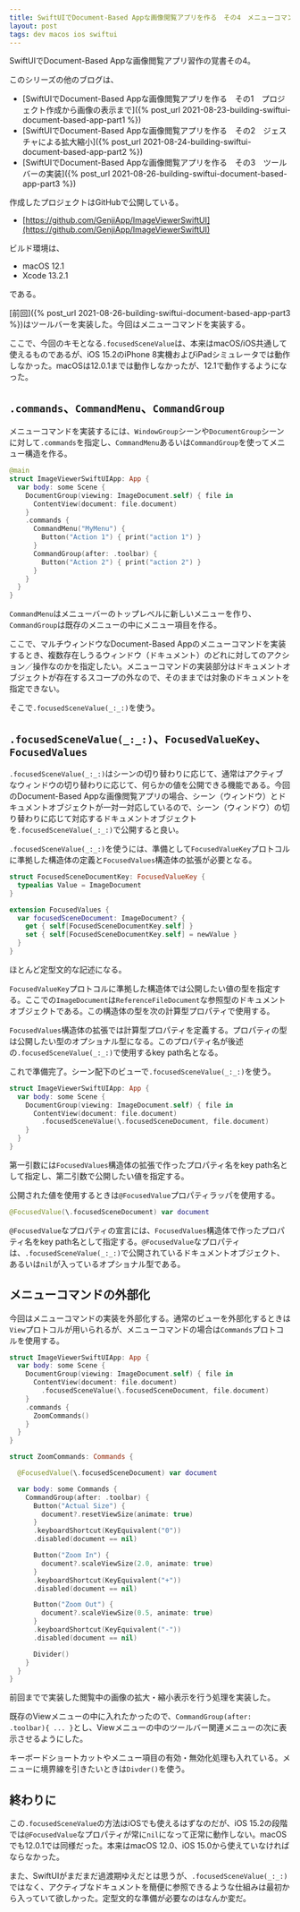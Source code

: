 ```yaml
---
title: SwiftUIでDocument-Based Appな画像閲覧アプリを作る　その4　メニューコマンドの実装
layout: post
tags: dev macos ios swiftui
---
```


SwiftUIでDocument-Based Appな画像閲覧アプリ習作の覚書その4。

このシリーズの他のブログは、

- [SwiftUIでDocument-Based Appな画像閲覧アプリを作る　その1　プロジェクト作成から画像の表示まで]({% post_url 2021-08-23-building-swiftui-document-based-app-part1 %})
- [SwiftUIでDocument-Based Appな画像閲覧アプリを作る　その2　ジェスチャによる拡大縮小]({% post_url 2021-08-24-building-swiftui-document-based-app-part2 %})
- [SwiftUIでDocument-Based Appな画像閲覧アプリを作る　その3　ツールバーの実装]({% post_url 2021-08-26-building-swiftui-document-based-app-part3 %})

作成したプロジェクトはGitHubで公開している。

- [https://github.com/GenjiApp/ImageViewerSwiftUI](https://github.com/GenjiApp/ImageViewerSwiftUI)

ビルド環境は、

- macOS 12.1
- Xcode 13.2.1

である。

[前回]({% post_url 2021-08-26-building-swiftui-document-based-app-part3 %})はツールバーを実装した。今回はメニューコマンドを実装する。

ここで、今回のキモとなる`.focusedSceneValue`は、本来はmacOS/iOS共通して使えるものであるが、iOS 15.2のiPhone 8実機およびiPadシミュレータでは動作しなかった。macOSは12.0.1までは動作しなかったが、12.1で動作するようになった。

## `.commands`、`CommandMenu`、`CommandGroup`

メニューコマンドを実装するには、`WindowGroup`シーンや`DocumentGroup`シーンに対して`.commands`を指定し、`CommandMenu`あるいは`CommandGroup`を使ってメニュー構造を作る。

```swift
@main
struct ImageViewerSwiftUIApp: App {
  var body: some Scene {
    DocumentGroup(viewing: ImageDocument.self) { file in
      ContentView(document: file.document)
    }
    .commands {
      CommandMenu("MyMenu") {
        Button("Action 1") { print("action 1") }
      }
      CommandGroup(after: .toolbar) {
        Button("Action 2") { print("action 2") }
      }
    }
  }
}
```

`CommandMenu`はメニューバーのトップレベルに新しいメニューを作り、`CommandGroup`は既存のメニューの中にメニュー項目を作る。

ここで、マルチウィンドウなDocument-Based Appのメニューコマンドを実装するとき、複数存在しうるウィンドウ（ドキュメント）のどれに対してのアクション／操作なのかを指定したい。メニューコマンドの実装部分はドキュメントオブジェクトが存在するスコープの外なので、そのままでは対象のドキュメントを指定できない。

そこで`.focusedSceneValue(_:_:)`を使う。

## `.focusedSceneValue(_:_:)`、`FocusedValueKey`、`FocusedValues`

`.focusedSceneValue(_:_:)`はシーンの切り替わりに応じて、通常はアクティブなウィンドウの切り替わりに応じて、何らかの値を公開できる機能である。今回のDocument-Based Appな画像閲覧アプリの場合、シーン（ウィンドウ）とドキュメントオブジェクトが一対一対応しているので、シーン（ウィンドウ）の切り替わりに応じて対応するドキュメントオブジェクトを`.focusedSceneValue(_:_:)`で公開すると良い。

`.focusedSceneValue(_:_:)`を使うには、準備として`FocusedValueKey`プロトコルに準拠した構造体の定義と`FocusedValues`構造体の拡張が必要となる。

```swift
struct FocusedSceneDocumentKey: FocusedValueKey {
  typealias Value = ImageDocument
}

extension FocusedValues {
  var focusedSceneDocument: ImageDocument? {
    get { self[FocusedSceneDocumentKey.self] }
    set { self[FocusedSceneDocumentKey.self] = newValue }
  }
}
```

ほとんど定型文的な記述になる。

`FocusedValueKey`プロトコルに準拠した構造体では公開したい値の型を指定する。ここでの`ImageDocument`は`ReferenceFileDocument`な参照型のドキュメントオブジェクトである。この構造体の型を次の計算型プロパティで使用する。

`FocusedValues`構造体の拡張では計算型プロパティを定義する。プロパティの型は公開したい型のオプショナル型になる。このプロパティ名が後述の`.focusedSceneValue(_:_:)`で使用するkey path名となる。

これで準備完了。シーン配下のビューで`.focusedSceneValue(_:_:)`を使う。

```swift
struct ImageViewerSwiftUIApp: App {
  var body: some Scene {
    DocumentGroup(viewing: ImageDocument.self) { file in
      ContentView(document: file.document)
        .focusedSceneValue(\.focusedSceneDocument, file.document)
    }
  }
}
```

第一引数には`FocusedValues`構造体の拡張で作ったプロパティ名をkey path名として指定し、第二引数で公開したい値を指定する。

公開された値を使用するときは`@FocusedValue`プロパティラッパを使用する。

```swift
@FocusedValue(\.focusedSceneDocument) var document
```

`@FocusedValue`なプロパティの宣言には、`FocusedValues`構造体で作ったプロパティ名をkey path名として指定する。`@FocusedValue`なプロパティは、`.focusedSceneValue(_:_:)`で公開されているドキュメントオブジェクト、あるいは`nil`が入っているオプショナル型である。

## メニューコマンドの外部化

今回はメニューコマンドの実装を外部化する。通常のビューを外部化するときは`View`プロトコルが用いられるが、メニューコマンドの場合は`Commands`プロトコルを使用する。

```swift
struct ImageViewerSwiftUIApp: App {
  var body: some Scene {
    DocumentGroup(viewing: ImageDocument.self) { file in
      ContentView(document: file.document)
        .focusedSceneValue(\.focusedSceneDocument, file.document)
    }
    .commands {
      ZoomCommands()
    }
  }
}

struct ZoomCommands: Commands {

  @FocusedValue(\.focusedSceneDocument) var document

  var body: some Commands {
    CommandGroup(after: .toolbar) {
      Button("Actual Size") {
        document?.resetViewSize(animate: true)
      }
      .keyboardShortcut(KeyEquivalent("0"))
      .disabled(document == nil)

      Button("Zoom In") {
        document?.scaleViewSize(2.0, animate: true)
      }
      .keyboardShortcut(KeyEquivalent("+"))
      .disabled(document == nil)

      Button("Zoom Out") {
        document?.scaleViewSize(0.5, animate: true)
      }
      .keyboardShortcut(KeyEquivalent("-"))
      .disabled(document == nil)

      Divider()
    }
  }
}
```

前回までで実装した閲覧中の画像の拡大・縮小表示を行う処理を実装した。

既存のViewメニューの中に入れたかったので、`CommandGroup(after: .toolbar){ ... }`とし、Viewメニューの中のツールバー関連メニューの次に表示させるようにした。

キーボードショートカットやメニュー項目の有効・無効化処理も入れている。メニューに境界線を引きたいときは`Divder()`を使う。

## 終わりに

この`.focusedSceneValue`の方法はiOSでも使えるはずなのだが、iOS 15.2の段階では`@FocusedValue`なプロパティが常に`nil`になって正常に動作しない。macOSでも12.0.1では同様だった。本来はmacOS 12.0、iOS 15.0から使えていなければならなかった。

また、SwiftUIがまだまだ過渡期ゆえだとは思うが、`.focusedSceneValue(_:_:)`ではなく、アクティブなドキュメントを簡便に参照できるような仕組みは最初から入っていて欲しかった。定型文的な準備が必要なのはなんか変だ。
